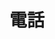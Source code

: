 ---
title: 電話
description: 电话
kana: でんわ
pronunciation: denwa
tone: ⓪
type: 名词
pubDate: 2024-08-15 00:00:45
lessonIndex: 3
---